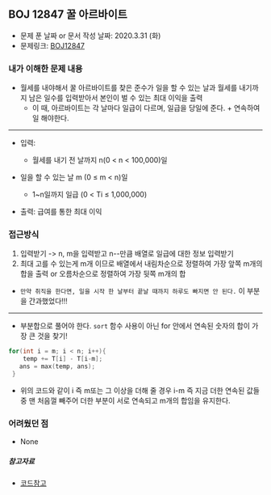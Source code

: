 ## BOJ 12847 꿀 아르바이트

- 문제 푼 날짜 or 문서 작성 날짜: 2020.3.31 (화)
- 문제링크: [BOJ12847](https://www.acmicpc.net/problem/12847)

### 내가 이해한 문제 내용

- 월세를 내야해서 꿀 아르바이트를 찾은 준수가 일을 할 수 있는 날과 월세를 내기까지 남은 일수를 입력받아서 본인이 벌 수 있는 최대 이익을 출력
  - 이 때, 아르바이트는 각 날마다 일급이 다르며, 일급을 당일에 준다. + 연속하여 일 해야한다.

-----

- 입력: 

  - 월세를 내기 전 날까지 n(0 < n < 100,000)일
- 일을 할 수 있는 날 m (0 ≤ m < n)일
  - 1~n일까지 일급 (0 < Ti ≤ 1,000,000)

- 출력: 급여를 통한 최대 이익

### 접근방식

1. 입력받기 -> n, m을 입력받고 n--만큼 배열로 일급에 대한 정보 입력받기
2. 최대 고를 수 있는게 m개 이므로 배열에서 내림차순으로 정렬하여 가장 앞쪽 m개의 합을 출력 or 오름차순으로 정렬하여 가장 뒷쪽 m개의 합

- ``만약 취직을 한다면, 일을 시작 한 날부터 끝날 때까지 하루도 빠지면 안 된다.`` 이 부분을 간과했었다!!!

----

- 부분합으로 풀어야 한다. ``sort`` 함수 사용이 아닌 for 안에서 연속된 숫자의 합이 가장 큰 것을 찾기!

```c++
for(int i = m; i < n; i++){
	temp += T[i] - T[i-m];
   ans = max(temp, ans);
 }
```

- 위의 코드와 같이 i 즉 m또는 그 이상을 더해 줄 경우 i-m 즉 지금 더한 연속된 값들 중 맨 처음껄 빼주어 더한 부분이 서로 연속되고 m개의 합임을 유지한다.

### 어려웠던 점

- None

##### 참고자료

- [코드참고](https://withallmy.tistory.com/122)

